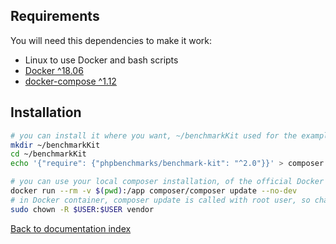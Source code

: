 Requirements
-

You will need this dependencies to make it work:
* Linux to use Docker and bash scripts
* [Docker ^18.06](https://docs.docker.com/install/)
* [docker-compose ^1.12](https://docs.docker.com/compose/install/)

Installation
-

```bash
# you can install it where you want, ~/benchmarkKit used for the example
mkdir ~/benchmarkKit
cd ~/benchmarkKit
echo '{"require": {"phpbenchmarks/benchmark-kit": "^2.0"}}' > composer.json

# you can use your local composer installation, of the official Docker container
docker run --rm -v $(pwd):/app composer/composer update --no-dev
# in Docker container, composer update is called with root user, so change permissions to current user
sudo chown -R $USER:$USER vendor
```

[Back to documentation index](../README.md)
